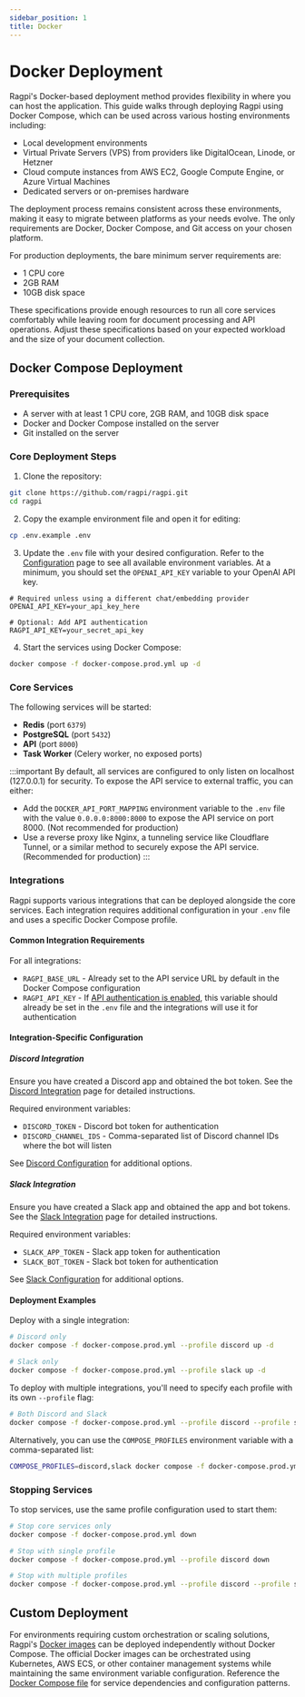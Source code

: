 ```yaml
---
sidebar_position: 1
title: Docker
---
```


# Docker Deployment

Ragpi's Docker-based deployment method provides flexibility in where you can host the application. This guide walks through deploying Ragpi using Docker Compose, which can be used across various hosting environments including:

- Local development environments
- Virtual Private Servers (VPS) from providers like DigitalOcean, Linode, or Hetzner
- Cloud compute instances from AWS EC2, Google Compute Engine, or Azure Virtual Machines
- Dedicated servers or on-premises hardware

The deployment process remains consistent across these environments, making it easy to migrate between platforms as your needs evolve. The only requirements are Docker, Docker Compose, and Git access on your chosen platform.

For production deployments, the bare minimum server requirements are:

- 1 CPU core
- 2GB RAM
- 10GB disk space

These specifications provide enough resources to run all core services comfortably while leaving room for document processing and API operations. Adjust these specifications based on your expected workload and the size of your document collection.

## Docker Compose Deployment

### Prerequisites

- A server with at least 1 CPU core, 2GB RAM, and 10GB disk space
- Docker and Docker Compose installed on the server
- Git installed on the server

### Core Deployment Steps

1. Clone the repository:

```bash
git clone https://github.com/ragpi/ragpi.git
cd ragpi
```

2. Copy the example environment file and open it for editing:

```bash
cp .env.example .env
```

3. Update the `.env` file with your desired configuration. Refer to the [Configuration](/configuration) page to see all available environment variables. At a minimum, you should set the `OPENAI_API_KEY` variable to your OpenAI API key.

```env
# Required unless using a different chat/embedding provider
OPENAI_API_KEY=your_api_key_here

# Optional: Add API authentication
RAGPI_API_KEY=your_secret_api_key
```

4. Start the services using Docker Compose:

```bash
docker compose -f docker-compose.prod.yml up -d
```

### Core Services

The following services will be started:

- **Redis** (port `6379`)
- **PostgreSQL** (port `5432`)
- **API** (port `8000`)
- **Task Worker** (Celery worker, no exposed ports)

:::important
By default, all services are configured to only listen on localhost (127.0.0.1) for security. To expose the API service to external traffic, you can either:

- Add the `DOCKER_API_PORT_MAPPING` environment variable to the `.env` file with the value `0.0.0.0:8000:8000` to expose the API service on port 8000. (Not recommended for production)
- Use a reverse proxy like Nginx, a tunneling service like Cloudflare Tunnel, or a similar method to securely expose the API service. (Recommended for production)
  :::

### Integrations

Ragpi supports various integrations that can be deployed alongside the core services. Each integration requires additional configuration in your `.env` file and uses a specific Docker Compose profile.

#### Common Integration Requirements

For all integrations:

- `RAGPI_BASE_URL` - Already set to the API service URL by default in the Docker Compose configuration
- `RAGPI_API_KEY` - If [API authentication is enabled](/configuration#api-key-configuration), this variable should already be set in the `.env` file and the integrations will use it for authentication

#### Integration-Specific Configuration

##### Discord Integration

Ensure you have created a Discord app and obtained the bot token. See the [Discord Integration](/integrations/discord) page for detailed instructions.

Required environment variables:

- `DISCORD_TOKEN` - Discord bot token for authentication
- `DISCORD_CHANNEL_IDS` - Comma-separated list of Discord channel IDs where the bot will listen

See [Discord Configuration](/integrations/discord#configuration) for additional options.

##### Slack Integration

Ensure you have created a Slack app and obtained the app and bot tokens. See the [Slack Integration](/integrations/slack) page for detailed instructions.

Required environment variables:

- `SLACK_APP_TOKEN` - Slack app token for authentication
- `SLACK_BOT_TOKEN` - Slack bot token for authentication

See [Slack Configuration](/integrations/slack#configuration) for additional options.

#### Deployment Examples

Deploy with a single integration:

```bash
# Discord only
docker compose -f docker-compose.prod.yml --profile discord up -d

# Slack only
docker compose -f docker-compose.prod.yml --profile slack up -d
```

To deploy with multiple integrations, you'll need to specify each profile with its own `--profile` flag:

```bash
# Both Discord and Slack
docker compose -f docker-compose.prod.yml --profile discord --profile slack up -d
```

Alternatively, you can use the `COMPOSE_PROFILES` environment variable with a comma-separated list:

```bash
COMPOSE_PROFILES=discord,slack docker compose -f docker-compose.prod.yml up -d
```

### Stopping Services

To stop services, use the same profile configuration used to start them:

```bash
# Stop core services only
docker compose -f docker-compose.prod.yml down

# Stop with single profile
docker compose -f docker-compose.prod.yml --profile discord down

# Stop with multiple profiles
docker compose -f docker-compose.prod.yml --profile discord --profile slack down
```

## Custom Deployment

For environments requiring custom orchestration or scaling solutions, Ragpi's [Docker images](https://hub.docker.com/u/ragpi) can be deployed independently without Docker Compose. The official Docker images can be orchestrated using Kubernetes, AWS ECS, or other container management systems while maintaining the same environment variable configuration. Reference the [Docker Compose file](https://github.com/ragpi/ragpi/blob/main/docker-compose.prod.yml) for service dependencies and configuration patterns.
